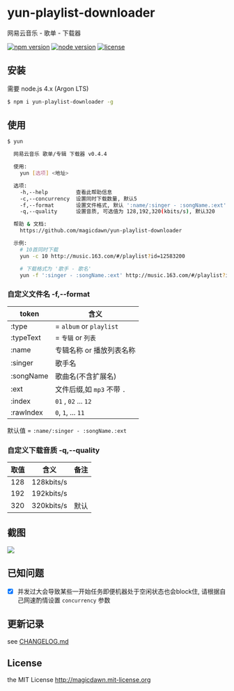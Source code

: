 # yun-playlist-downloader
网易云音乐 - 歌单 - 下载器

[![npm version](https://img.shields.io/npm/v/yun-playlist-downloader.svg)](#)
[![node version](https://img.shields.io/node/v/yun-playlist-downloader.svg)](#)
[![license](https://img.shields.io/npm/l/yun-playlist-downloader.svg)](#)


## 安装
需要 node.js 4.x (Argon LTS)

```sh
$ npm i yun-playlist-downloader -g
```

## 使用
```sh
$ yun

  网易云音乐 歌单/专辑 下载器 v0.4.4

  使用:
    yun [选项] <地址>

  选项:
    -h,--help         查看此帮助信息
    -c,--concurrency  设置同时下载数量, 默认5
    -f,--format       设置文件格式, 默认 ':name/:singer - :songName.:ext'
    -q,--quality      设置音质, 可选值为 128,192,320(kbits/s), 默认320

  帮助 & 文档:
    https://github.com/magicdawn/yun-playlist-downloader

  示例:
    # 10首同时下载
    yun -c 10 http://music.163.com/#/playlist?id=12583200

    # 下载格式为 '歌手 - 歌名'
    yun -f ':singer - :songName.:ext' http://music.163.com/#/playlist?id=12583200
```

### 自定义文件名 -f,--format

|token|含义|
|-----|---|
|:type| = `album` or `playlist`|
|:typeText| = `专辑` or `列表` |
|:name| 专辑名称 or 播放列表名称 |
|:singer| 歌手名 |
|:songName| 歌曲名(不含扩展名) |
|:ext| 文件后缀,如 `mp3` 不带 `.` |
|:index| `01` , `02` ... `12` |
|:rawIndex| `0`, `1`, ... `11` |

默认值 = `:name/:singer - :songName.:ext`

### 自定义下载音质 -q,--quality

|取值|含义|备注|
|---|---|---|
|128| 128kbits/s | |
|192| 192kbits/s | |
|320| 320kbits/s | 默认 |

## 截图
![](https://raw.githubusercontent.com/magicdawn/yun-playlist-downloader/master/yun.png)

## 已知问题
- [x] 并发过大会导致某些一开始任务即便机器处于空闲状态也会block住, 请根据自己网速酌情设置 `concurrency` 参数

## 更新记录
see [CHANGELOG.md](CHANGELOG.md)

## License
the MIT License http://magicdawn.mit-license.org
